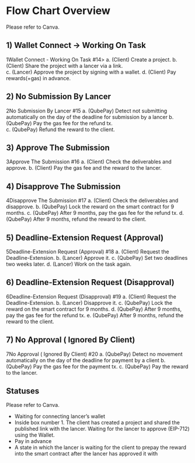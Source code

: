 # Flow Chart Overview
Please refer to Canva.
## 1) Wallet Connect -> Working On Task
1Wallet Connect - Working On Task #14>
a. (Client) Create a project.
b. (Client) Share the project with a lancer via a link.  
c. (Lancer) Approve the project by signing with a wallet.
d. (Client) Pay rewards(+gas) in advance.
## 2) No Submission By Lancer
2No Submission By Lancer #15
a. (QubePay) Detect not submitting automatically on the day of the deadline for submission by a lancer
b. (QubePay) Pay the gas fee for the refund tx.  
c. (QubePay) Refund the reward to the client.
## 3) Approve The Submission
3Approve The Submission #16
a. (Client) Check the deliverables and approve.
b. (Client) Pay the gas fee and the reward to the lancer.
## 4) Disapprove The Submission
4Disapprove The Submission #17
a. (Client) Check the deliverables and disapprove.
b. (QubePay) Lock the reward on the smart contract for 9 months.
c. (QubePay) After 9 months, pay the gas fee for the refund tx.
d. (QubePay) After 9 months, refund the reward to the client.
## 5) Deadline-Extension Request (Approval)
5Deadline-Extension Request (Approval) #18
a. (Client) Request the Deadline-Extension.
b. (Lancer) Approve it.
c. (QubePay) Set two deadlines two weeks later.
d. (Lancer) Work on the task again.
## 6) Deadline-Extension Request (Disapproval)
6Deadline-Extension Request (Disapproval) #19
a. (Client) Request the Deadline-Extension.
b. (Lancer) Disapprove it.
c. (QubePay) Lock the reward on the smart contract for 9 months.
d. (QubePay) After 9 months, pay the gas fee for the refund tx.
e. (QubePay) After 9 months, refund the reward to the client.
## 7) No Approval ( Ignored By Client)
7No Approval ( Ignored By Client) #20
a. (QubePay) Detect no movement automatically on the day of the deadline for payment by a client
b. (QubePay) Pay the gas fee for the payment tx.
c. (QubePay) Pay the reward to the lancer.
## Statuses
Please refer to Canva.
- Waiting for connecting lancer’s wallet
- Inside box number 1. The client has created a project and shared the published link with the lancer. Waiting for the lancer to approve (EIP-712) using the Wallet.
- Pay in advance
- A state in which the lancer is waiting for the client to prepay the reward into the smart contract after the lancer has approved it with